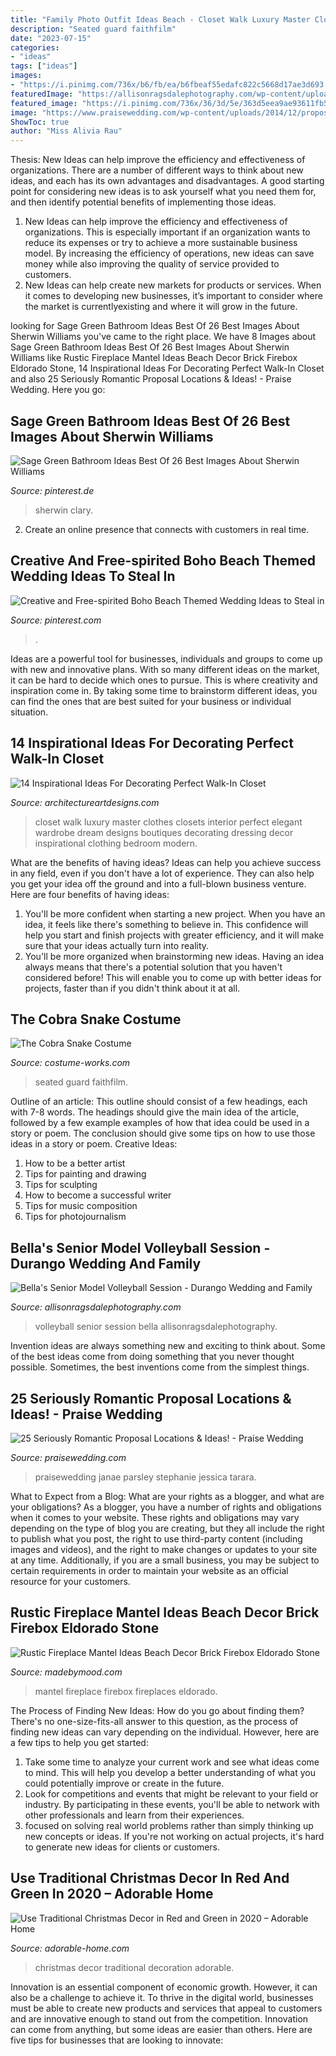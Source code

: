 ```yaml
---
title: "Family Photo Outfit Ideas Beach - Closet Walk Luxury Master Clothes Closets Interior Perfect Elegant Wardrobe Dream Designs Boutiques Decorating Dressing Decor Inspirational Clothing Bedroom Modern"
description: "Seated guard faithfilm"
date: "2023-07-15"
categories:
- "ideas"
tags: ["ideas"]
images:
- "https://i.pinimg.com/736x/b6/fb/ea/b6fbeaf55edafc822c5668d17ae3d693.jpg"
featuredImage: "https://allisonragsdalephotography.com/wp-content/uploads/2013/08/allisonragsdalephotography-1759.jpg"
featured_image: "https://i.pinimg.com/736x/36/3d/5e/363d5eea9ae93611fb535d05cc73d83e.jpg"
image: "https://www.praisewedding.com/wp-content/uploads/2014/12/proposal2-night.jpg"
ShowToc: true
author: "Miss Alivia Rau"
---
```



Thesis:
New Ideas can help improve the efficiency and effectiveness of organizations.
There are a number of different ways to think about new ideas, and each has its own advantages and disadvantages. A good starting point for considering new ideas is to ask yourself what you need them for, and then identify potential benefits of implementing those ideas.
1) New Ideas can help improve the efficiency and effectiveness of organizations.  This is especially important if an organization wants to reduce its expenses or try to achieve a more sustainable business model. By increasing the efficiency of operations, new ideas can save money while also improving the quality of service provided to customers. 
2) New Ideas can help create new markets for products or services. When it comes to developing new businesses, it’s important to consider where the market is currentlyexisting and where it will grow in the future.

	

		
looking for Sage Green Bathroom Ideas Best Of 26 Best Images About Sherwin Williams you've came to the right place. We have 8 Images about Sage Green Bathroom Ideas Best Of 26 Best Images About Sherwin Williams like Rustic Fireplace Mantel Ideas Beach Decor Brick Firebox Eldorado Stone, 14 Inspirational Ideas For Decorating Perfect Walk-In Closet and also 25 Seriously Romantic Proposal Locations &amp; Ideas! - Praise Wedding. Here you go:
		
    
## Sage Green Bathroom Ideas Best Of 26 Best Images About Sherwin Williams

<img loading=lazy src="https://i.pinimg.com/736x/b6/fb/ea/b6fbeaf55edafc822c5668d17ae3d693.jpg" onerror="this.onerror=null;this.src='https://tse2.mm.bing.net/th?id=OIP.2QG9FSqhmE3rI5VM_ZSF8QHaJ3&amp;pid=15.1';" alt="Sage Green Bathroom Ideas Best Of 26 Best Images About Sherwin Williams">

_Source: pinterest.de_

>sherwin clary. 

	

2. Create an online presence that connects with customers in real time.

    
## Creative And Free-spirited Boho Beach Themed Wedding Ideas To Steal In

<img loading=lazy src="https://i.pinimg.com/736x/36/3d/5e/363d5eea9ae93611fb535d05cc73d83e.jpg" onerror="this.onerror=null;this.src='https://tse3.mm.bing.net/th?id=OIP.0navfVgbgpn6-DdET84mlQHaL2&amp;pid=15.1';" alt="Creative and Free-spirited Boho Beach Themed Wedding Ideas to Steal in">

_Source: pinterest.com_

>. 

	

Ideas are a powerful tool for businesses, individuals and groups to come up with new and innovative plans. With so many different ideas on the market, it can be hard to decide which ones to pursue. This is where creativity and inspiration come in. By taking some time to brainstorm different ideas, you can find the ones that are best suited for your business or individual situation.

    
## 14 Inspirational Ideas For Decorating Perfect Walk-In Closet

<img loading=lazy src="https://www.architectureartdesigns.com/wp-content/uploads/2017/05/7-34.jpg" onerror="this.onerror=null;this.src='https://tse3.mm.bing.net/th?id=OIP.i4Nnd-jxUeBc1c1A0EdNwgHaLC&amp;pid=15.1';" alt="14 Inspirational Ideas For Decorating Perfect Walk-In Closet">

_Source: architectureartdesigns.com_

>closet walk luxury master clothes closets interior perfect elegant wardrobe dream designs boutiques decorating dressing decor inspirational clothing bedroom modern. 

	

What are the benefits of having ideas?
Ideas can help you achieve success in any field, even if you don't have a lot of experience. They can also help you get your idea off the ground and into a full-blown business venture. Here are four benefits of having ideas: 
1. You'll be more confident when starting a new project. When you have an idea, it feels like there's something to believe in. This confidence will help you start and finish projects with greater efficiency, and it will make sure that your ideas actually turn into reality. 
2. You'll be more organized when brainstorming new ideas. Having an idea always means that there's a potential solution that you haven't considered before! This will enable you to come up with better ideas for projects, faster than if you didn't think about it at all. 

    
## The Cobra Snake Costume

<img loading=lazy src="https://photos.costume-works.com/full/the_cobra_snake.jpg" onerror="this.onerror=null;this.src='https://tse4.mm.bing.net/th?id=OIP.uVqrOe2zNzkaxALZWCHUQgHaKW&amp;pid=15.1';" alt="The Cobra Snake Costume">

_Source: costume-works.com_

>seated guard faithfilm. 

	

Outline of an article: This outline should consist of a few headings, each with 7-8 words. The headings should give the main idea of the article, followed by a few example examples of how that idea could be used in a story or poem. The conclusion should give some tips on how to use those ideas in a story or poem.
Creative Ideas:

1. How to be a better artist 
2. Tips for painting and drawing 
3. Tips for sculpting 
4. How to become a successful writer 
5. Tips for music composition 
6. Tips for photojournalism 

    
## Bella&#039;s Senior Model Volleyball Session - Durango Wedding And Family

<img loading=lazy src="https://allisonragsdalephotography.com/wp-content/uploads/2013/08/allisonragsdalephotography-1759.jpg" onerror="this.onerror=null;this.src='https://tse4.mm.bing.net/th?id=OIP.HQY2vTu_dwGPEz9flUPQyQHaE7&amp;pid=15.1';" alt="Bella&#039;s Senior Model Volleyball Session - Durango Wedding and Family">

_Source: allisonragsdalephotography.com_

>volleyball senior session bella allisonragsdalephotography. 

	

Invention ideas are always something new and exciting to think about. Some of the best ideas come from doing something that you never thought possible. Sometimes, the best inventions come from the simplest things.

    
## 25 Seriously Romantic Proposal Locations &amp; Ideas! - Praise Wedding

<img loading=lazy src="https://www.praisewedding.com/wp-content/uploads/2014/12/proposal2-night.jpg" onerror="this.onerror=null;this.src='https://tse4.mm.bing.net/th?id=OIP.KFiKXkEYZByPdDxIgiP2YwHaPV&amp;pid=15.1';" alt="25 Seriously Romantic Proposal Locations &amp; Ideas! - Praise Wedding">

_Source: praisewedding.com_

>praisewedding janae parsley stephanie jessica tarara. 

	

What to Expect from a Blog: What are your rights as a blogger, and what are your obligations?
As a blogger, you have a number of rights and obligations when it comes to your website. These rights and obligations may vary depending on the type of blog you are creating, but they all include the right to publish what you post, the right to use third-party content (including images and videos), and the right to make changes or updates to your site at any time. Additionally, if you are a small business, you may be subject to certain requirements in order to maintain your website as an official resource for your customers.

    
## Rustic Fireplace Mantel Ideas Beach Decor Brick Firebox Eldorado Stone

<img loading=lazy src="https://madebymood.com/wp-content/uploads/2019/05/Wall-Quote-And-Mantel-Decor-Beach-Decor-Brick-Firebox-Eldorado-Stone-Faux-Fireplaces-Mantel-Ships-Wheel-Veneer-Wall-Quote-600x801.jpg" onerror="this.onerror=null;this.src='https://tse2.mm.bing.net/th?id=OIP.mA-vnpVhbTHNFQboDsRm1QHaJ4&amp;pid=15.1';" alt="Rustic Fireplace Mantel Ideas Beach Decor Brick Firebox Eldorado Stone">

_Source: madebymood.com_

>mantel fireplace firebox fireplaces eldorado. 

	

The Process of Finding New Ideas: How do you go about finding them?
There's no one-size-fits-all answer to this question, as the process of finding new ideas can vary depending on the individual. However, here are a few tips to help you get started: 
1. Take some time to analyze your current work and see what ideas come to mind. This will help you develop a better understanding of what you could potentially improve or create in the future. 
2. Look for competitions and events that might be relevant to your field or industry. By participating in these events, you'll be able to network with other professionals and learn from their experiences. 
3. focused on solving real world problems rather than simply thinking up new concepts or ideas. If you're not working on actual projects, it's hard to generate new ideas for clients or customers. 

    
## Use Traditional Christmas Decor In Red And Green In 2020 – Adorable Home

<img loading=lazy src="https://adorable-home.com/wp-content/gallery/traditional-christmas-decor-in-red-and-green_1/traditional-christmas-decor-in-red-and-green-22.jpg" onerror="this.onerror=null;this.src='https://tse4.mm.bing.net/th?id=OIP.etRDKVh4Sbt7rCogl2geiwHaHa&amp;pid=15.1';" alt="Use Traditional Christmas Decor in Red and Green in 2020 – Adorable Home">

_Source: adorable-home.com_

>christmas decor traditional decoration adorable. 

	

Innovation is an essential component of economic growth. However, it can also be a challenge to achieve it. To thrive in the digital world, businesses must be able to create new products and services that appeal to customers and are innovative enough to stand out from the competition. Innovation can come from anything, but some ideas are easier than others. Here are five tips for businesses that are looking to innovate:

